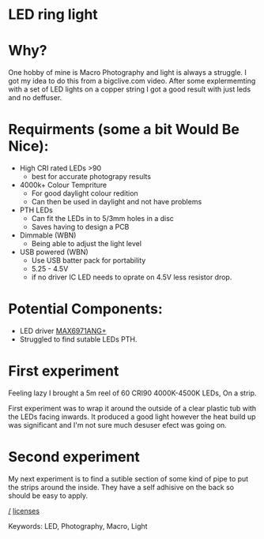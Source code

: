 LED ring light
==============

# Why?
One hobby of mine is Macro Photography and light is always a struggle. I got my idea to do this from a bigclive.com video. After some explermemting with a set of LED lights on a copper string I got a good result with just leds and no deffuser.

# Requirments (some a bit Would Be Nice):
* High CRI rated LEDs >90
  * best for accurate photograpy results
* 4000k+ Colour Tempriture
  * For good daylight colour redition
  * Can then be used in daylight and not have problems
* PTH LEDs
  * Can fit the LEDs in to 5/3mm holes in a disc
  * Saves having to design a PCB
* Dimmable (WBN)
  * Being able to adjust the light level
* USB powered (WBN)
  * Use USB batter pack for portability
  * 5.25 - 4.5V
  * if no driver IC LED needs to oprate on 4.5V less resistor drop.

# Potential Components:
* LED driver [MAX6971ANG+](https://octopart.com/max6971ang%2B-maxim+integrated-40037352?r=sp)
* Struggled to find sutable LEDs PTH.

# First experiment
Feeling lazy I brought a 5m reel of 60 CRI90 4000K-4500K LEDs, On a strip. 

First experiment was to wrap it around the outside of a clear plastic tub with the LEDs facing inwards. It produced a good light however the heat build up was significant and I'm not sure much desuser efect was going on.

# Second experiment
My next experiment is to find a sutible section of some kind of pipe to put the strips around the inside. They have a self adhisive on the back so should be easy to apply. 

[/](/)
[licenses](/licenses)

Keywords: LED, Photography, Macro, Light